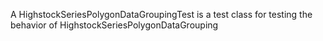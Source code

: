 A HighstockSeriesPolygonDataGroupingTest is a test class for testing the behavior of HighstockSeriesPolygonDataGrouping